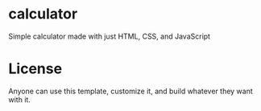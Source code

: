 # calculator
Simple calculator made with just HTML, CSS, and JavaScript

# License
Anyone can use this template, customize it, and build whatever they want with it.
